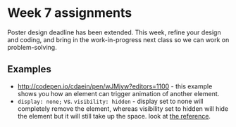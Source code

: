 # Week 7 assignments

Poster design deadline has been extended. This week, refine your design and coding, and bring in the work-in-progress next class so we can work on problem-solving.

## Examples

- http://codepen.io/cdaein/pen/wJMjyw?editors=1100 - this example shows you how an element can trigger animation of another element.
- `display: none;` vs. `visibility: hidden` - display set to none will completely remove the element, whereas visibility set to hidden will hide the element but it will still take up the space. look at [the reference](https://www.w3schools.com/cssref/pr_class_visibility.asp).

